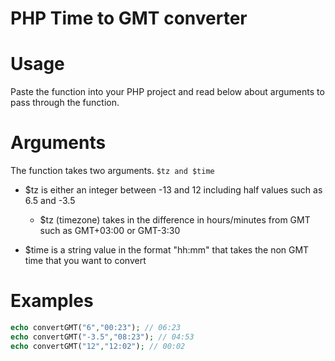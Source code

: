 # PHP Time to GMT converter

# Usage
Paste the function into your PHP project and read below about arguments to pass through the function.

# Arguments
The function takes two arguments. ```$tz and $time``` 
 - $tz is either an integer between -13 and 12 including half values such as 6.5 and -3.5
    - $tz (timezone) takes in the difference in hours/minutes from GMT such as GMT+03:00 or GMT-3:30
    
 - $time is a string value in the format "hh:mm" that takes the non GMT time that you want to convert
 
 # Examples
 ```php
echo convertGMT("6","00:23"); // 06:23
echo convertGMT("-3.5","08:23"); // 04:53
echo convertGMT("12","12:02"); // 00:02
 
 ```
